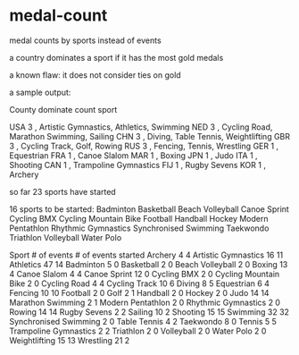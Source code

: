 # medal-count

medal counts by sports instead of events

a country dominates a sport if it has the most gold medals

a known flaw: it does not consider ties on gold

a sample output:

County  dominate count  sport

USA 3 , Artistic Gymnastics, Athletics, Swimming
NED 3 , Cycling Road, Marathon Swimming, Sailing
CHN 3 , Diving, Table Tennis, Weightlifting
GBR 3 , Cycling Track, Golf, Rowing
RUS 3 , Fencing, Tennis, Wrestling
GER 1 , Equestrian
FRA 1 , Canoe Slalom
MAR 1 , Boxing
JPN 1 , Judo
ITA 1 , Shooting
CAN 1 , Trampoline Gymnastics
FIJ 1 , Rugby Sevens
KOR 1 , Archery

so far 23 sports have started

16 sports to be started: 
	Badminton
	Basketball
	Beach Volleyball
	Canoe Sprint
	Cycling BMX
	Cycling Mountain Bike
	Football
	Handball
	Hockey
	Modern Pentathlon
	Rhythmic Gymnastics
	Synchronised Swimming
	Taekwondo
	Triathlon
	Volleyball
	Water Polo
	
	
	
Sport   # of events   # of events started
Archery 4 4
Artistic Gymnastics 16 11
Athletics 47 14
Badminton 5 0
Basketball 2 0
Beach Volleyball 2 0
Boxing 13 4
Canoe Slalom 4 4
Canoe Sprint 12 0
Cycling BMX 2 0
Cycling Mountain Bike 2 0
Cycling Road 4 4
Cycling Track 10 6
Diving 8 5
Equestrian 6 4
Fencing 10 10
Football 2 0
Golf 2 1
Handball 2 0
Hockey 2 0
Judo 14 14
Marathon Swimming 2 1
Modern Pentathlon 2 0
Rhythmic Gymnastics 2 0
Rowing 14 14
Rugby Sevens 2 2
Sailing 10 2
Shooting 15 15
Swimming 32 32
Synchronised Swimming 2 0
Table Tennis 4 2
Taekwondo 8 0
Tennis 5 5
Trampoline Gymnastics 2 2
Triathlon 2 0
Volleyball 2 0
Water Polo 2 0
Weightlifting 15 13
Wrestling 21 2


